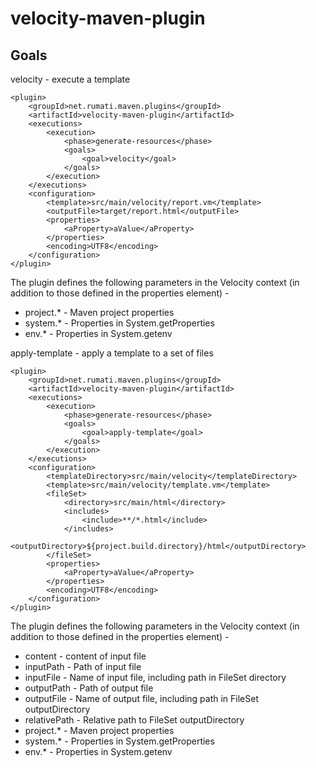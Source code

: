 velocity-maven-plugin
=====================

Goals
-----

velocity - execute a template

    <plugin>
        <groupId>net.rumati.maven.plugins</groupId>
        <artifactId>velocity-maven-plugin</artifactId>
        <executions>
            <execution>
                <phase>generate-resources</phase>
                <goals>
                    <goal>velocity</goal>
                </goals>
            </execution>
        </executions>
        <configuration>
            <template>src/main/velocity/report.vm</template>
            <outputFile>target/report.html</outputFile>
            <properties>
                <aProperty>aValue</aProperty>
            </properties>
            <encoding>UTF8</encoding>
        </configuration>
    </plugin>

The plugin defines the following parameters in the Velocity context (in addition to those defined in the properties
element) -

* project.* - Maven project properties
* system.* - Properties in System.getProperties
* env.* - Properties in System.getenv

apply-template - apply a template to a set of files

    <plugin>
        <groupId>net.rumati.maven.plugins</groupId>
        <artifactId>velocity-maven-plugin</artifactId>
        <executions>
            <execution>
                <phase>generate-resources</phase>
                <goals>
                    <goal>apply-template</goal>
                </goals>
            </execution>
        </executions>
        <configuration>
            <templateDirectory>src/main/velocity</templateDirectory>
            <template>src/main/velocity/template.vm</template>
            <fileSet>
                <directory>src/main/html</directory>
                <includes>
                    <include>**/*.html</include>
                </includes>
                <outputDirectory>${project.build.directory}/html</outputDirectory>
            </fileSet>
            <properties>
                <aProperty>aValue</aProperty>
            </properties>
            <encoding>UTF8</encoding>
        </configuration>
    </plugin>

The plugin defines the following parameters in the Velocity context (in addition to those defined in the properties
element) -

* content - content of input file
* inputPath - Path of input file
* inputFile - Name of input file, including path in FileSet directory
* outputPath - Path of output file
* outputFile - Name of output file, including path in FileSet outputDirectory
* relativePath - Relative path to FileSet outputDirectory
* project.* - Maven project properties
* system.* - Properties in System.getProperties
* env.* - Properties in System.getenv
